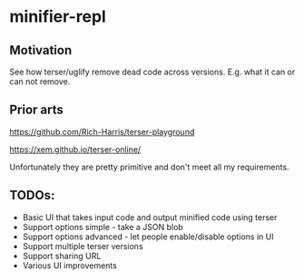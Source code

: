 # minifier-repl

## Motivation
See how terser/uglify remove dead code across versions. E.g. what it can or can not remove.

## Prior arts
https://github.com/Rich-Harris/terser-playground

https://xem.github.io/terser-online/ 

Unfortunately they are pretty primitive and don't meet all my requirements.

## TODOs:
- Basic UI that takes input code and output minified code using terser
- Support options simple - take a JSON blob
- Support options advanced - let people enable/disable options in UI
- Support multiple terser versions
- Support sharing URL
- Various UI improvements